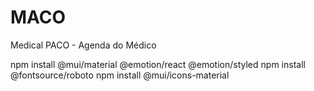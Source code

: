 # MACO
Medical PACO - Agenda do Médico



npm install @mui/material @emotion/react @emotion/styled
npm install @fontsource/roboto
npm install @mui/icons-material

